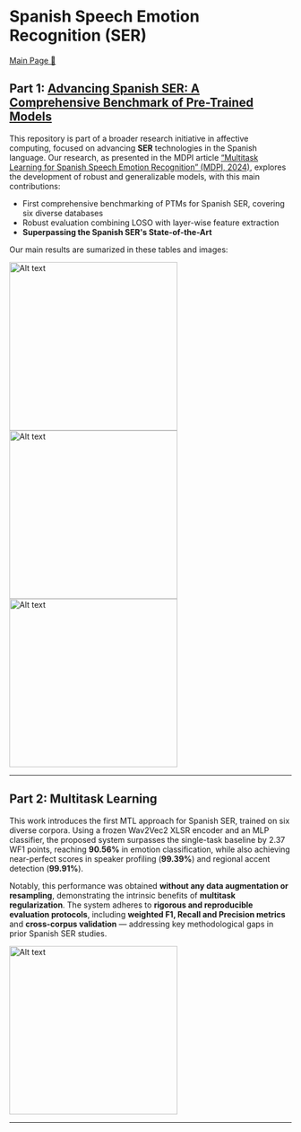 # Spanish Speech Emotion Recognition (SER)

[Main Page 🔗](https://alxmares.github.io/HUB_Spanish_SER_HCI/)

## Part 1: [Advancing Spanish SER: A Comprehensive Benchmark of Pre-Trained Models](https://www.mdpi.com/2076-3417/15/8/4340)

This repository is part of a broader research initiative in affective computing, focused on advancing **SER** technologies in the Spanish language. Our research, as presented in the MDPI article [“Multitask Learning for Spanish Speech Emotion Recognition” (MDPI, 2024)](https://www.mdpi.com/2076-3417/15/8/4340), explores the development of robust and generalizable models, with this main contributions:

 * First comprehensive benchmarking of PTMs for Spanish SER, covering six diverse databases
 * Robust evaluation combining LOSO with layer-wise feature extraction
 * **Superpassing the Spanish SER's State-of-the-Art**

Our main results are sumarized in these tables and images:

<img src="https://alxmares.github.io/Spanish_Speech_Emotion_Recognition/assets/ser_results_summary.png" alt="Alt text" title="Title" height="300"/>

<img src="https://alxmares.github.io/Spanish_Speech_Emotion_Recognition/assets/mean_f1_by_layer.png" alt="Alt text" title="Title" height="300"/>

<img src="https://alxmares.github.io/Spanish_Speech_Emotion_Recognition/assets/mean_f1_by_ptm_loso.png" alt="Alt text" title="Title" height="300"/>


---

## Part 2: Multitask Learning

This work introduces the first MTL approach for Spanish SER, trained on six diverse corpora. Using a frozen Wav2Vec2 XLSR encoder and an MLP classifier, the proposed system surpasses the single-task baseline by 2.37 WF1 points, reaching **90.56%** in emotion classification, while also achieving near-perfect scores in speaker profiling (**99.39%**) and regional accent detection (**99.91%**). 

Notably, this performance was obtained **without any data augmentation or resampling**, demonstrating the intrinsic benefits of **multitask regularization**. The system adheres to **rigorous and reproducible evaluation protocols**, including **weighted F1, Recall and Precision metrics** and **cross-corpus validation** — addressing key methodological gaps in prior Spanish SER studies.


<img src="https://alxmares.github.io/Spanish_Speech_Emotion_Recognition/assets/WF1_tesis.png" alt="Alt text" title="Title" height="300"/>

---
